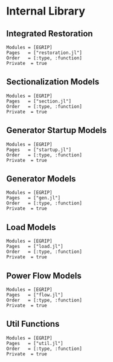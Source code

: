 # Internal Library

## Integrated Restoration
```@autodocs
Modules = [EGRIP]
Pages   = ["restoration.jl"]
Order   = [:type, :function]
Private  = true
```

## Sectionalization Models
```@autodocs
Modules = [EGRIP]
Pages   = ["section.jl"]
Order   = [:type, :function]
Private  = true
```

## Generator Startup Models
```@autodocs
Modules = [EGRIP]
Pages   = ["startup.jl"]
Order   = [:type, :function]
Private  = true
```

## Generator Models
```@autodocs
Modules = [EGRIP]
Pages   = ["gen.jl"]
Order   = [:type, :function]
Private  = true
```

## Load Models
```@autodocs
Modules = [EGRIP]
Pages   = ["load.jl"]
Order   = [:type, :function]
Private  = true
```

## Power Flow Models
```@autodocs
Modules = [EGRIP]
Pages   = ["flow.jl"]
Order   = [:type, :function]
Private  = true
```

## Util Functions
```@autodocs
Modules = [EGRIP]
Pages   = ["util.jl"]
Order   = [:type, :function]
Private  = true
```
